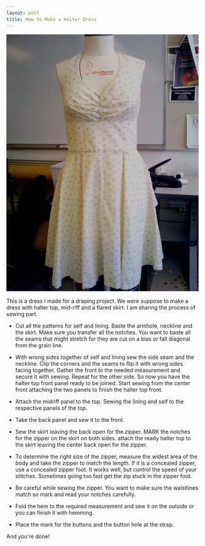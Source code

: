 ```yaml
---
layout: post
title: How to Make a Halter Dress
---
```

![Halter Dress](/images/dress.jpg/)

This is a dress I made for a draping project. We were suppose to make a dress with halter top, mid-riff and a flared skirt. I am sharing the process of sewing part.

- Cut all the patterns for self and lining. Baste the armhole, neckline and the skirt. Make sure you transfer all the notches. You want to baste all the seams that might stretch for they are cut on a bias or fall diagonal from the grain line.

- With wrong sides together of self and lining sew the side seam and the neckline. Clip the corners and the seams to flip it with wrong sides facing together. Gather the front to the needed measurement and secure it with sewing. Repeat for the other side. So now you have the halter top front panel ready to be joined. Start sewing from the center front attaching the two panels to finish the halter top front.

- Attach the midriff panel to the top. Sewing the lining and self to the respective panels of the top.

- Take the back panel and sew it to the front.

- Sew the skirt leaving the back open for the zipper. MARK the notches for the zipper on the skirt on both sides. attach the ready halter top to the skirt leaving the center back open for the zipper.

- To determine the right size of the zipper, measure the widest area of the body and take the zipper to match the length. If it is a concealed zipper, use a concealed zipper foot. It works well, but control the speed of your stitches. Sometimes going too fast get the zip stuck in the zipper foot.

- Be careful while sewing the zipper. You want to make sure the waistlines match so mark and read your notches carefully.

- Fold the hem to the required measurement and sew it on the outside or you can finish it with hemming.

- Place the mark for the buttons and the button hole at the strap.

And you're done!
